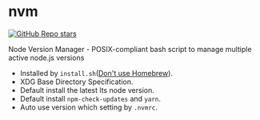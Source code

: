 # nvm

[![GitHub Repo stars](https://img.shields.io/github/stars/nvm-sh/nvm?style=social)](https://github.com/nvm-sh/nvm)

Node Version Manager - POSIX-compliant bash script to manage multiple active node.js versions

- Installed by `install.sh`([Don't use Homebrew](https://github.com/nvm-sh/nvm#important-notes)).
- XDG Base Directory Specification.
- Default install the latest lts node version.
- Default install `npm-check-updates` and `yarn`.
- Auto use version which setting by `.nvmrc`.
